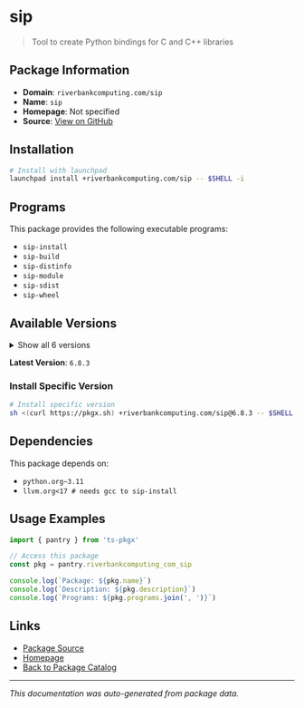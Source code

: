 # sip

> Tool to create Python bindings for C and C++ libraries

## Package Information

- **Domain**: `riverbankcomputing.com/sip`
- **Name**: `sip`
- **Homepage**: Not specified
- **Source**: [View on GitHub](https://github.com/pkgxdev/pantry/tree/main/projects/riverbankcomputing.com/sip/package.yml)

## Installation

```bash
# Install with launchpad
launchpad install +riverbankcomputing.com/sip -- $SHELL -i
```

## Programs

This package provides the following executable programs:

- `sip-install`
- `sip-build`
- `sip-distinfo`
- `sip-module`
- `sip-sdist`
- `sip-wheel`

## Available Versions

<details>
<summary>Show all 6 versions</summary>

- `6.8.3`, `6.8.2`, `6.8.1`, `6.8.0`, `6.7.11`
- `6.7.0`

</details>

**Latest Version**: `6.8.3`

### Install Specific Version

```bash
# Install specific version
sh <(curl https://pkgx.sh) +riverbankcomputing.com/sip@6.8.3 -- $SHELL -i
```

## Dependencies

This package depends on:

- `python.org~3.11`
- `llvm.org<17 # needs gcc to sip-install`

## Usage Examples

```typescript
import { pantry } from 'ts-pkgx'

// Access this package
const pkg = pantry.riverbankcomputing_com_sip

console.log(`Package: ${pkg.name}`)
console.log(`Description: ${pkg.description}`)
console.log(`Programs: ${pkg.programs.join(', ')}`)
```

## Links

- [Package Source](https://github.com/pkgxdev/pantry/tree/main/projects/riverbankcomputing.com/sip/package.yml)
- [Homepage](#)
- [Back to Package Catalog](../package-catalog.md)

---

*This documentation was auto-generated from package data.*
